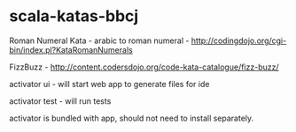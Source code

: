 scala-katas-bbcj
================

Roman Numeral Kata - arabic to roman numeral - http://codingdojo.org/cgi-bin/index.pl?KataRomanNumerals

FizzBuzz - http://content.codersdojo.org/code-kata-catalogue/fizz-buzz/

activator ui - will start web app to generate files for ide

activator test - will run tests


activator is bundled with app, should not need to install separately.
